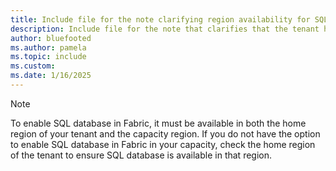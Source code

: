 ```yaml
---
title: Include file for the note clarifying region availability for SQL database in Fabric.
description: Include file for the note that clarifies that the tenant home region must be supported in order for SQL database in Fabric to be available at the capacity level. This include file will be referenced in the content where the availability note is used.
author: bluefooted
ms.author: pamela
ms.topic: include
ms.custom:
ms.date: 1/16/2025
---
```

> [!NOTE]
> To enable SQL database in Fabric, it must be available in both the home region of your tenant and the capacity region. If you do not have the option to enable SQL database in Fabric in your capacity, check the home region of the tenant to ensure SQL database is available in that region.
